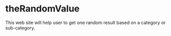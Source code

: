 # theRandomValue
This web site will help user to get one random result based on a category or sub-category.
